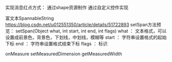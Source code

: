 实现消息红点方式：
通过shape资源制作
通过自定义控件实现

富文本SpannableString
https://blog.csdn.net/u012551350/article/details/51722893
setSpan方法预览：
setSpan(Object what, int start, int end, int flags)
what ： 文本格式，可以设置成前景色，背景色，下划线，中划线，模糊等
start ： 字符串设置格式的起始下标
end ： 字符串设置格式结束下标
flags ： 标识

onMeasure
setMeasuredDimension
getMeasuredWidth

